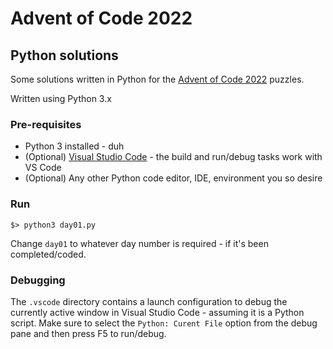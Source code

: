 # Advent of Code 2022

## Python solutions

Some solutions written in Python for the [Advent of Code 2022](https://adventofcode.com/2022) puzzles.

Written using Python 3.x

### Pre-requisites

* Python 3 installed - duh
* (Optional) [Visual Studio Code](https://code.visualstudio.com/) - the build and run/debug tasks work with VS Code
* (Optional) Any other Python code editor, IDE, environment you so desire

### Run

```
$> python3 day01.py
```

Change `day01` to whatever day number is required - if it's been completed/coded.

### Debugging

The `.vscode` directory contains a launch configuration to debug the currently active window in Visual Studio Code - assuming it is a Python script. Make sure to select the `Python: Curent File` option from the debug pane and then press F5 to run/debug.
